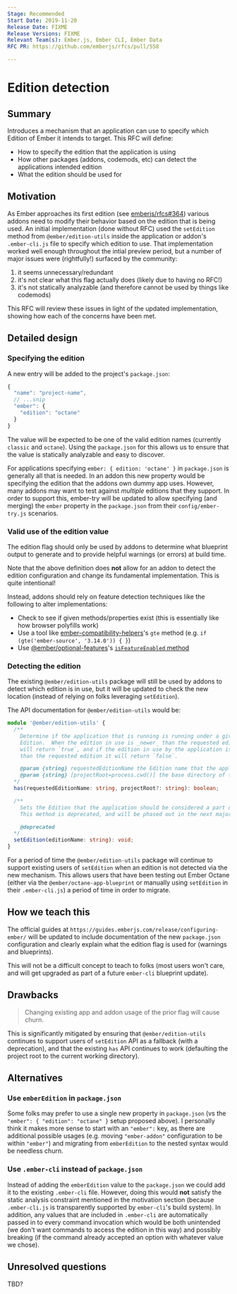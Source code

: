 ```yaml
---
Stage: Recommended
Start Date: 2019-11-20
Release Date: FIXME
Release Versions: FIXME
Relevant Team(s): Ember.js, Ember CLI, Ember Data
RFC PR: https://github.com/emberjs/rfcs/pull/558

---
```


# Edition detection

## Summary

Introduces a mechanism that an application can use to specify which Edition of
Ember it intends to target. This RFC will define:

* How to specify the edition that the application is using
* How other packages (addons, codemods, etc) can detect the applications intended edition
* What the edition should be used for

## Motivation

As Ember approaches its first edition (see
[emberjs/rfcs#364](https://github.com/emberjs/rfcs/pull/364)) various addons
need to modify their behavior based on the edition that is being used. An
initial implementation (done without RFC) used the `setEdition` method from
`@ember/edition-utils` inside the application or addon's `.ember-cli.js`
file to specify which edition to use. That implementation worked well
enough throughout the intial preview period, but a number of major issues were
(rightfully!) surfaced by the community:

1. it seems unnecessary/redundant
2. it's not clear what this flag actually does (likely due to having no RFC!)
3. it's not statically analyzable (and therefore cannot be used by things like codemods)

This RFC will review these issues in light of the updated implementation,
showing how each of the concerns have been met.

## Detailed design

### Specifying the edition

A new entry will be added to the project's `package.json`:

```js
{
  "name": "project-name",
  // ...snip
  "ember": {
    "edition": "octane"
  }
}
```

The value will be expected to be one of the valid edition names (currently
`classic` and `octane`). Using the `package.json` for this allows us to ensure
that the value is statically analyzable and easy to discover.

For applications specifying `ember: { edition: 'octane' }` in `package.json` is
generally all that is needed. In an addon this new property would be specifying
the edition that the addons own dummy app uses. However, many addons may want
to test against _multiple_ editions that they support. In order to support
this, ember-try will be updated to allow specifying (and merging) the `ember`
property in the `package.json` from their `config/ember-try.js` scenarios.

### Valid use of the edition value

The edition flag should only be used by addons to determine what blueprint
output to generate and to provide helpful warnings (or errors) at build time.

Note that the above definition does **not** allow for an addon to detect the
edition configuration and change its fundamental implementation. This is quite
intentional!

Instead, addons should rely on feature detection techniques like the following
to alter implementations:

* Check to see if given methods/properties exist (this is essentially like how
  browser polyfills work)
* Use a tool like
[ember-compatibility-helpers](https://github.com/pzuraq/ember-compatibility-helpers)'s
`gte` method (e.g. `if (gte('ember-source', '3.14.0')) { }`)
* Use
  [@ember/optional-features](https://github.com/emberjs/ember-optional-features)'s
  [`isFeatureEnabled`
  method](https://github.com/emberjs/ember-optional-features#at-build-time-from-an-addon)

### Detecting the edition

The existing `@ember/edition-utils` package will still be used by addons to
detect which edition is in use, but it will be updated to check the new
location (instead of relying on folks leveraging `setEdition`).

The API documentation for `@ember/edition-utils` would be:

```ts
module '@ember/edition-utils' {
  /**
    Determine if the application that is running is running under a given Ember
    Edition.  When the edition in use is _newer_ than the requested edition it
    will return `true`, and if the edition in use by the application is _older_
    than the requested edition it will return `false`.

    @param {string} requestedEditionName the Edition name that the application/addon is requesting
    @param {string} [projectRoot=process.cwd()] the base directory of the project
  */
  has(requestedEditionName: string, projectRoot?: string): boolean;

  /**
    Sets the Edition that the application should be considered a part of.
    This method is deprecated, and will be phased out in the next major release.

    @deprecated
  */
  setEdition(editionName: string): void;
}
```

For a period of time the `@ember/edition-utils` package will continue to
support existing users of `setEdition` when an edition is not detected via the
new mechanism. This allows users that have been testing out Ember Octane
(either via the `@ember/octane-app-blueprint` or manually using `setEdition` in
their `.ember-cli.js`) a period of time in order to migrate.

## How we teach this

The official guides at `https://guides.emberjs.com/release/configuring-ember/`
will be updated to include documentation of the new `package.json`
configuration and clearly explain what the edition flag is used for (warnings
and blueprints).

This will not be a difficult concept to teach to folks (most users won't
care, and will get upgraded as part of a future `ember-cli` blueprint update).

## Drawbacks

> Changing existing app and addon usage of the prior flag will cause churn.

This is significantly mitigated by ensuring that `@ember/edition-utils`
continues to support users of `setEdition` API as a fallback (with a
deprecation), and that the existing `has` API continues to work (defaulting the
project root to the current working directory).

## Alternatives

### Use `emberEdition` in `package.json`

Some folks may prefer to use a single new property in `package.json` (vs the
`"ember": { "edition": "octane" }` setup proposed above). I personally think it
makes more sense to start with an `"ember":` key, as there are additional
possible usages (e.g. moving `"ember-addon"` configuration to be within
`"ember"`) and migrating from `emberEdition` to the nested syntax would be
needless churn.

### Use `.ember-cli` instead of `package.json`

Instead of adding the `emberEdition` value to the `package.json` we could add
it to the existing `.ember-cli` file. However, doing this would **not** satisfy
the static analysis constraint mentioned in the motivation section (because
`.ember-cli.js` is transparently supported by `ember-cli`'s build system).
In addition, any values that are included in `.ember-cli` are automatically
passed in to every command invocation which would be both unintended (we don't
want commands to access the edition in this way) and possibly breaking (if the
command already accepted an option with whatever value we chose).

## Unresolved questions

TBD?
